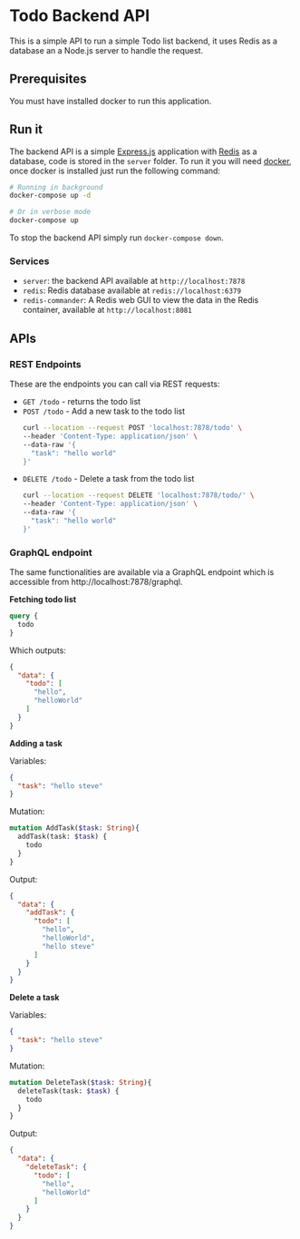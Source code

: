 # Todo Backend API

This is a simple API to run a simple Todo list backend, it uses Redis as a database an a Node.js server to handle the request.

## Prerequisites

You must have installed docker to run this application.

## Run it

The backend API is a simple [Express.js](https://expressjs.com/) application with [Redis](https://redis.io/) as a database, code is stored in the `server` folder.
To run it you will need [docker](https://www.docker.com/products/docker-desktop/), once docker is installed just run the following command:

```bash
# Running in background
docker-compose up -d

# Or in verbose mode
docker-compose up
```

To stop the backend API simply run `docker-compose down`.

### Services

- `server`: the backend API available at `http://localhost:7878`
- `redis`: Redis database available at `redis://localhost:6379`
- `redis-commander`: A Redis web GUI to view the data in the Redis container, available at `http://localhost:8081`

## APIs

### REST Endpoints

These are the endpoints you can call via REST requests:

- `GET /todo` - returns the todo list
- `POST /todo` - Add a new task to the todo list
  ```bash
  curl --location --request POST 'localhost:7878/todo' \
  --header 'Content-Type: application/json' \
  --data-raw '{
    "task": "hello world"
  }'
  ```
- `DELETE /todo` - Delete a task from the todo list
  ```bash
  curl --location --request DELETE 'localhost:7878/todo/' \
  --header 'Content-Type: application/json' \
  --data-raw '{
    "task": "hello world"
  }'
  ```

### GraphQL endpoint

The same functionalities are available via a GraphQL endpoint which is accessible from http://localhost:7878/graphql.

**Fetching todo list**

```graphql
query {
  todo
}
```

Which outputs:

```json
{
  "data": {
    "todo": [
      "hello",
      "helloWorld"
    ]
  }
}
```

**Adding a task**

Variables:

```json
{
  "task": "hello steve"
}
```

Mutation:

```graphql
mutation AddTask($task: String){
  addTask(task: $task) {
    todo
  }
}
```

Output:

```json
{
  "data": {
    "addTask": {
      "todo": [
        "hello",
        "helloWorld",
        "hello steve"
      ]
    }
  }
}
```

**Delete a task**

Variables:

```json
{
  "task": "hello steve"
}
```

Mutation:

```graphql
mutation DeleteTask($task: String){
  deleteTask(task: $task) {
    todo
  }
}
```

Output:

```json
{
  "data": {
    "deleteTask": {
      "todo": [
        "hello",
        "helloWorld"
      ]
    }
  }
}
```